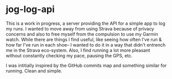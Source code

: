 # jog-log-api

This is a work in progress, a server providing the API for a simple app to log my runs. I wanted to move away from using Strava because of privacy concerns and also to free myself from the compulsion to use my Garmin watch. While there are things I find useful, like seeing how often I've run & how far I've run in each shoe– I wanted to do it in a way that didn't entrench me in the Strava eco-system. Also, I find running a lot more pleasant without constantly checking my pace, pausing the GPS, etc.

I was intitially inspired by the GitHub commits map and something similar for running. Clean and simple.
